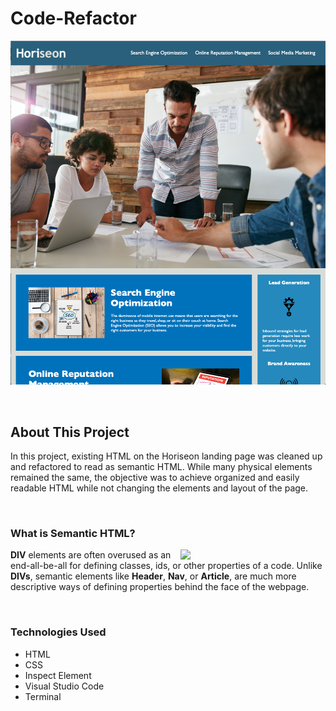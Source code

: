 # Code-Refactor

![Horiseon Webpage](https://github.com/aarondig/Code-Refactor/blob/master/horiseonwebpagefinal.png?raw=true "Horiseon Webpage")

<br/>

## About This Project

In this project, existing HTML on the Horiseon landing page was cleaned up and refactored to read as semantic HTML. While many physical elements remained the same, the objective was to achieve organized and easily readable HTML while not changing the elements and layout of the page. 

<br/>

### What is Semantic HTML?

<img align="right" width="46%"  src="https://www.jungledisk.com/blog/content/images/blog/div-soup-vs-semantic-html.png">

  **DIV** elements are often overused as an end-all-be-all for defining classes, ids, or other properties of a code. Unlike **DIVs**, semantic elements like **Header**, **Nav**, or **Article**, are much more descriptive ways of defining properties behind the face of the webpage.

  <br/>

### Technologies Used

* HTML
* CSS
* Inspect Element
* Visual Studio Code
* Terminal




